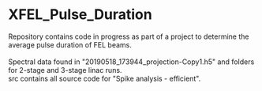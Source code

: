 # XFEL_Pulse_Duration
Repository contains code in progress as part of a project to determine the average pulse duration of FEL beams.
<br> <br> 
Spectral data found in "20190518_173944_projection-Copy1.h5" and folders for 2-stage and 3-stage linac runs.<br>
src contains all source code for "Spike analysis - efficient".
